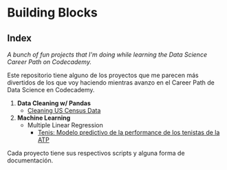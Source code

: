 # Building Blocks
## Index
 *A bunch of fun projects that I'm doing while learning the Data Science Career Path on Codecademy.*
 
 Este repositorio tiene alguno de los proyectos que me parecen más divertidos de los que voy haciendo mientras avanzo en el Career Path de Data Science en Codecademy.
 
1. **Data Cleaning w/ Pandas**
    - [Cleaning US Census Data](https://github.com/frbenites/building-blocks/tree/master/Cleaning%20US%20Census%20data)
2. **Machine Learning**
    - Multiple Linear Regression
      - [Tenis: Modelo predictivo de la performance de los tenistas de la ATP](https://github.com/frbenites/building-blocks/tree/master/Cleaning%20US%20Census%20data)
    
 Cada proyecto tiene sus respectivos scripts y alguna forma de documentación.
